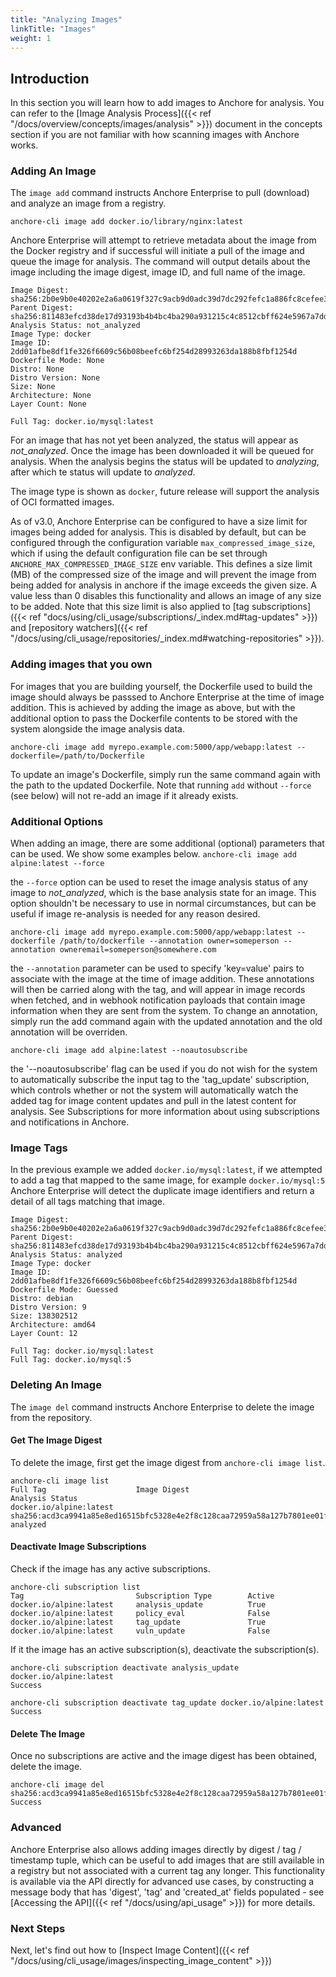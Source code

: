 ```yaml
---
title: "Analyzing Images"
linkTitle: "Images"
weight: 1
---
```


## Introduction

In this section you will learn how to add images to Anchore for analysis. You can refer to the [Image Analysis Process]({{< ref "/docs/overview/concepts/images/analysis" >}}) document in the concepts section if you are not familiar with how scanning images with Anchore works.

### Adding An Image

The `image add` command instructs Anchore Enterprise to pull (download) and analyze an image from a registry.

`anchore-cli image add docker.io/library/nginx:latest`

Anchore Enterprise will attempt to retrieve metadata about the image from the Docker registry and if successful will initiate a pull of the image and queue the image for analysis. The command will output details about the image including the image digest, image ID, and full name of the image.

```
Image Digest: sha256:2b0e9b0e40202e2a6a0619f327c9acb9d0adc39d7dc292fefc1a886fc8cefee3
Parent Digest: sha256:811483efcd38de17d93193b4b4bc4ba290a931215c4c8512cbff624e5967a7dd
Analysis Status: not_analyzed
Image Type: docker
Image ID: 2dd01afbe8df1fe326f6609c56b08beefc6bf254d28993263da188b8fbf1254d
Dockerfile Mode: None
Distro: None
Distro Version: None
Size: None
Architecture: None
Layer Count: None

Full Tag: docker.io/mysql:latest
```

For an image that has not yet been analyzed, the status will appear as *not_analyzed*. Once the image has been downloaded it will be queued for analysis. When the analysis begins the status will be updated to *analyzing*, after which te status will update to *analyzed*.

The image type is shown as `docker`, future release will support the analysis of OCI formatted images.

As of v3.0, Anchore Enterprise can be configured to have a size limit for images being added for analysis. This is disabled by default, but can be configured through the configuration variable `max_compressed_image_size`, which if using the default configuration file can be set through `ANCHORE_MAX_COMPRESSED_IMAGE_SIZE` env variable. This defines a size limit (MB) of the compressed size of the image and will prevent the image from being added for analysis in anchore if the image exceeds the given size. A value less than 0 disables this functionality and allows an image of any size to be added. Note that this size limit is also applied to [tag subscriptions]({{< ref "docs/using/cli_usage/subscriptions/_index.md#tag-updates" >}}) and [repository watchers]({{< ref "/docs/using/cli_usage/repositories/_index.md#watching-repositories" >}}).

### Adding images that you own

For images that you are building yourself, the Dockerfile used to build the image should always be passsed to Anchore Enterprise at the time of image addition. This is achieved by adding the image as above, but with the additional option to pass the Dockerfile contents to be stored with the system alongside the image analysis data.

`anchore-cli image add myrepo.example.com:5000/app/webapp:latest --dockerfile=/path/to/Dockerfile`

To update an image's Dockerfile, simply run the same command again with the path to the updated Dockerfile. Note that running `add` without `--force` (see below) will not re-add an image if it already exists.

### Additional Options

When adding an image, there are some additional (optional) parameters that can be used. We show some examples below.
`anchore-cli image add alpine:latest --force`

the `--force` option can be used to reset the image analysis status of any image to *not_analyzed*, which is the base analysis state for an image. This option shouldn't be necessary to use in normal circumstances, but can be useful if image re-analysis is needed for any reason desired.

`anchore-cli image add myrepo.example.com:5000/app/webapp:latest --dockerfile /path/to/dockerfile --annotation owner=someperson --annotation owneremail=someperson@somewhere.com`

the `--annotation` parameter can be used to specify 'key=value' pairs to associate with the image at the time of image addition. These annotations will then be carried along with the tag, and will appear in image records when fetched, and in webhook notification payloads that contain image information when they are sent from the system. To change an annotation, simply run the add command again with the updated annotation and the old annotation will be overriden.

`anchore-cli image add alpine:latest --noautosubscribe`

the '--noautosubscribe' flag can be used if you do not wish for the system to automatically subscribe the input tag to the 'tag_update' subscription, which controls whether or not the system will automatically watch the added tag for image content updates and pull in the latest content for analysis.  See Subscriptions for more information about using subscriptions and notifications in Anchore.

### Image Tags

In the previous example we added `docker.io/mysql:latest`, if we attempted to add a tag that mapped to the same image, for example `docker.io/mysql:5` Anchore Enterprise will detect the duplicate image identifiers and return a detail of all tags matching that image.

```
Image Digest: sha256:2b0e9b0e40202e2a6a0619f327c9acb9d0adc39d7dc292fefc1a886fc8cefee3
Parent Digest: sha256:811483efcd38de17d93193b4b4bc4ba290a931215c4c8512cbff624e5967a7dd
Analysis Status: analyzed
Image Type: docker
Image ID: 2dd01afbe8df1fe326f6609c56b08beefc6bf254d28993263da188b8fbf1254d
Dockerfile Mode: Guessed
Distro: debian
Distro Version: 9
Size: 138302512
Architecture: amd64
Layer Count: 12

Full Tag: docker.io/mysql:latest
Full Tag: docker.io/mysql:5
```

### Deleting An Image

The `image del` command instructs Anchore Enterprise to delete the image from the repository.

#### Get The Image Digest

To delete the image, first get the image digest from `anchore-cli image list`.

```
anchore-cli image list                                                             
Full Tag                    Image Digest                                                                Analysis Status        
docker.io/alpine:latest     sha256:acd3ca9941a85e8ed16515bfc5328e4e2f8c128caa72959a58a127b7801ee01f     analyzed        
```

#### Deactivate Image Subscriptions

Check if the image has any active subscriptions.

```
anchore-cli subscription list                                                   
Tag                         Subscription Type        Active        
docker.io/alpine:latest     analysis_update          True          
docker.io/alpine:latest     policy_eval              False         
docker.io/alpine:latest     tag_update               True          
docker.io/alpine:latest     vuln_update              False
```
If it the image has an active subscription(s), deactivate the subscription(s).

```
anchore-cli subscription deactivate analysis_update docker.io/alpine:latest
Success

anchore-cli subscription deactivate tag_update docker.io/alpine:latest
Success
```

#### Delete The Image

Once no subscriptions are active and the image digest has been obtained, delete the image.

```
anchore-cli image del sha256:acd3ca9941a85e8ed16515bfc5328e4e2f8c128caa72959a58a127b7801ee01f
Success
```

### Advanced

Anchore Enterprise also allows adding images directly by digest / tag / timestamp tuple, which can be useful to add images that are still available in a registry but not associated with a current tag any longer.  This functionality is available via the API directly for advanced use cases, by constructing a message body that has 'digest', 'tag' and 'created_at' fields populated - see [Accessing the API]({{< ref "/docs/using/api_usage" >}}) for more details.

### Next Steps

Next, let's find out how to [Inspect Image Content]({{< ref "/docs/using/cli_usage/images/inspecting_image_content" >}})
